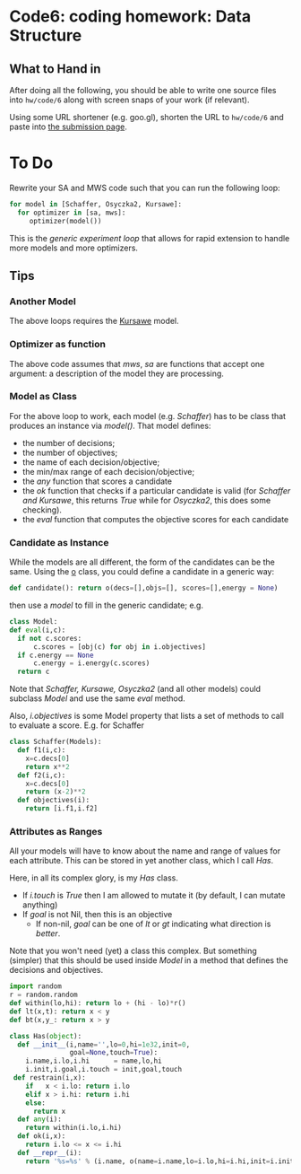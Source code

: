 # Code6: coding homework:  Data Structure

## What to Hand in

After doing all the following, you should 
be able to write one source files into  `hw/code/6` along with
screen snaps of your work (if relevant).

Using some URL shortener (e.g. goo.gl), shorten the URL to `hw/code/6`
and paste into [the submission page](https://goo.gl/lZEmEm).


# To Do

Rewrite your SA and MWS code such that you can run the following loop:

```python
for model in [Schaffer, Osyczka2, Kursawe]:
  for optimizer in [sa, mws]:
     optimizer(model())
```

This is the _generic experiment loop_ that allows for rapid extension to handle more models and more optimizers.

## Tips

### Another Model

The above loops requires the  [Kursawe](models/moeaProblems.pdf) model.

### Optimizer as function

The above code assumes that _mws_, _sa_ are functions that accept one argument: a description of the model they are processing.

### Model as Class

For the above loop to work, each model (e.g. _Schaffer_) has to be class that produces an instance via _model()_.
That model defines:

+ the number of decisions;
+ the number of objectives;
+ the name of each decision/objective;
+ the min/max range of each decision/objective;
+ the _any_ function that scores a candidate
+ the _ok_ function that checks if a particular candidate is valid (for _Schaffer and Kursawe_, this returns _True_ while
for _Osyczka2_, this does some checking).
+ the _eval_ function that computes the objective scores for each candidate

### Candidate as Instance

While the models are all different, the form of the candidates can be the same. Using the [o](https://github.com/txt/mase/blob/master/src/abstract.py#L246-L261) class, you could define a candidate in a generic way:

```python
def candidate(): return o(decs=[],objs=[], scores=[],energy = None)
```

then use a _model_ to fill in the generic candidate; e.g.

```python
class Model:
def eval(i,c):
  if not c.scores:
      c.scores = [obj(c) for obj in i.objectives] 
  if c.energy == None
      c.energy = i.energy(c.scores)
  return c
```

Note that _Schaffer, Kursawe, Osyczka2_ (and all other models) could subclass _Model_ and use the same _eval_ method.

Also, _i.objectives_ is some Model property that lists a set of methods to call to evaluate a score. E.g. for Schaffer

```python
class Schaffer(Models):
  def f1(i,c):
    x=c.decs[0]
    return x**2
  def f2(i,c):
	x=c.decs[0]
	return (x-2)**2
  def objectives(i):
    return [i.f1,i.f2] 
```
			 
### Attributes as Ranges

All your models will have to know about the name and range of values for each attribute. This can be stored in yet another
class, which I call _Has_.

Here, in all its complex glory, is my _Has_ class.

+ If _i.touch_ is _True_ then I am allowed to mutate it (by default, I can mutate anything)
+ If _goal_ is not Nil, then this is an objective
   + If non-nil, _goal_ can be one of _lt_ or _gt_ indicating what direction is _better_.

Note that you won't need (yet) a class this complex. But something (simpler) that this should be used inside _Model_ in
a method that defines the decisions and objectives.


```python
import random
r = random.random
def within(lo,hi): return lo + (hi - lo)*r()
def lt(x,t): return x < y
def bt(x,y_: return x > y

class Has(object):
  def __init__(i,name='',lo=0,hi=1e32,init=0,
               goal=None,touch=True):
    i.name,i.lo,i.hi      = name,lo,hi
    i.init,i.goal,i.touch = init,goal,touch
 def restrain(i,x):
    if   x < i.lo: return i.lo
    elif x > i.hi: return i.hi
    else:
      return x
  def any(i):
    return within(i.lo,i.hi)
  def ok(i,x):
    return i.lo <= x <= i.hi
  def __repr__(i):
    return '%s=%s' % (i.name, o(name=i.name,lo=i.lo,hi=i.hi,init=i.init,goal=i.goal,touch=i.touch))
```

